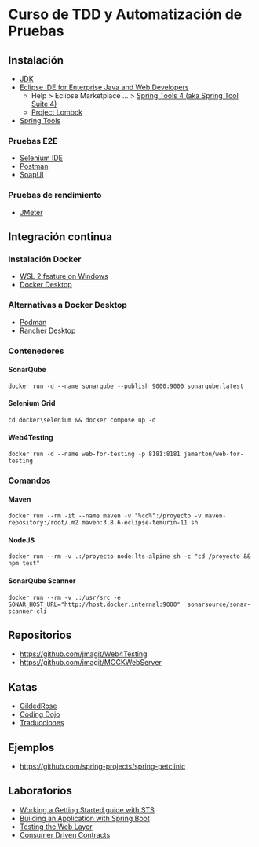# Curso de TDD y Automatización de Pruebas

## Instalación

- [JDK](https://www.oracle.com/java/technologies/downloads/)
- [Eclipse IDE for Enterprise Java and Web Developers](https://www.eclipse.org/downloads/download.php?file=/technology/epp/downloads/release/2024-09/R/eclipse-jee-2024-09-R-win32-x86_64.zip)
  - Help > Eclipse Marketplace ... > [Spring Tools 4 (aka Spring Tool Suite 4)](https://marketplace.eclipse.org/content/spring-tools-4-aka-spring-tool-suite-4)
  - [Project Lombok](https://projectlombok.org/downloads/lombok.jar)
- [Spring Tools](https://spring.io/tools)

### Pruebas E2E

- [Selenium IDE](https://chromewebstore.google.com/detail/selenium-ide/mooikfkahbdckldjjndioackbalphokd?hl=es&utm_source=ext_sidebar)
- [Postman](https://www.postman.com/downloads/)
- [SoapUI](https://www.soapui.org/downloads/soapui/)

### Pruebas de rendimiento

- [JMeter](https://jmeter.apache.org/download_jmeter.cgi)

## Integración continua

### Instalación Docker

- [WSL 2 feature on Windows](https://learn.microsoft.com/es-es/windows/wsl/install)
- [Docker Desktop](https://www.docker.com/get-started/)

### Alternativas a Docker Desktop

- [Podman](https://podman.io/docs/installation)
- [Rancher Desktop](https://rancherdesktop.io/)

### Contenedores

#### SonarQube

    docker run -d --name sonarqube --publish 9000:9000 sonarqube:latest

#### Selenium Grid

    cd docker\selenium && docker compose up -d

#### Web4Testing

    docker run -d --name web-for-testing -p 8181:8181 jamarton/web-for-testing

### Comandos

#### Maven

    docker run --rm -it --name maven -v "%cd%":/proyecto -v maven-repository:/root/.m2 maven:3.8.6-eclipse-temurin-11 sh

#### NodeJS

    docker run --rm -v .:/proyecto node:lts-alpine sh -c "cd /proyecto && npm test"

#### SonarQube Scanner

    docker run --rm -v .:/usr/src -e SONAR_HOST_URL="http://host.docker.internal:9000"  sonarsource/sonar-scanner-cli

## Repositorios

- <https://github.com/jmagit/Web4Testing>
- <https://github.com/jmagit/MOCKWebServer>

## Katas

- [GildedRose](https://github.com/emilybache/GildedRose-Refactoring-Kata/blob/main/GildedRoseRequirements_es.md)
- [Coding Dojo](https://codingdojo.org/kata/)
- [Traducciones](https://www.codurance.com/es/katas)

## Ejemplos

- <https://github.com/spring-projects/spring-petclinic>

## Laboratorios

- [Working a Getting Started guide with STS](https://spring.io/guides/gs/sts)
- [Building an Application with Spring Boot](https://spring.io/guides/gs/spring-boot)
- [Testing the Web Layer](https://spring.io/guides/gs/testing-web)
- [Consumer Driven Contracts](https://spring.io/guides/gs/contract-rest)

